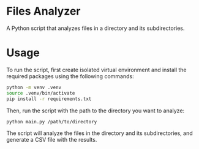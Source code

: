 # Files Analyzer
A Python script that analyzes files in a directory and its subdirectories.

# Usage
To run the script, first create isolated virtual environment and install the required packages using the following commands:
```bash
python -m venv .venv
source .venv/bin/activate
pip install -r requirements.txt
```
Then, run the script with the path to the directory you want to analyze:
```bash
python main.py /path/to/directory
```
The script will analyze the files in the directory and its subdirectories, and generate a CSV file with the results.